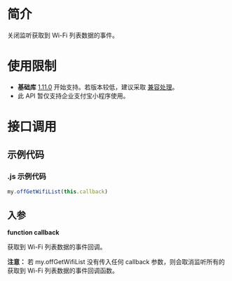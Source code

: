 
# 简介
关闭监听获取到 Wi-Fi 列表数据的事件。

# 使用限制

- **基础库** [1.11.0](https://opendocs.alipay.com/mini/framework/compatibility) 开始支持。若版本较低，建议采取 [兼容处理](https://opendocs.alipay.com/mini/framework/compatibility)。
- 此 API 暂仅支持企业支付宝小程序使用。

# 接口调用

## 示例代码

### .js 示例代码
```javascript
my.offGetWifiList(this.callback)
```

## 入参
**function callback**

获取到 Wi-Fi 列表数据的事件回调。

**注意：**
若 my.offGetWifiList 没有传入任何 callback 参数，则会取消监听所有的获取到 Wi-Fi 列表数据的事件回调函数。
